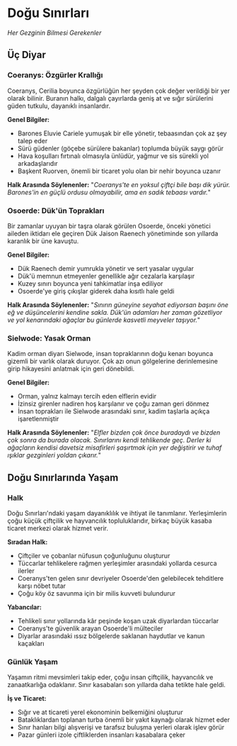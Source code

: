 # Doğu Sınırları
*Her Gezginin Bilmesi Gerekenler*

## Üç Diyar

### Coeranys: Özgürler Krallığı
Coeranys, Cerilia boyunca özgürlüğün her şeyden çok değer verildiği bir yer olarak bilinir. Buranın halkı, dalgalı çayırlarda geniş at ve sığır sürülerini güden tutkulu, dayanıklı insanlardır.

**Genel Bilgiler:**
- Barones Eluvie Cariele yumuşak bir elle yönetir, tebaasından çok az şey talep eder
- Sürü güdenler (göçebe sürülere bakanlar) toplumda büyük saygı görür
- Hava koşulları fırtınalı olmasıyla ünlüdür, yağmur ve sis sürekli yol arkadaşlarıdır
- Başkent Ruorven, önemli bir ticaret yolu olan bir nehir boyunca uzanır

**Halk Arasında Söylenenler:**
"*Coeranys'te en yoksul çiftçi bile başı dik yürür. Barones'in en güçlü ordusu olmayabilir, ama en sadık tebaası vardır.*"

### Osoerde: Dük'ün Toprakları
Bir zamanlar uyuyan bir taşra olarak görülen Osoerde, önceki yönetici aileden iktidarı ele geçiren Dük Jaison Raenech yönetiminde son yıllarda karanlık bir üne kavuştu.

**Genel Bilgiler:**
- Dük Raenech demir yumrukla yönetir ve sert yasalar uygular
- Dük'ü memnun etmeyenler genellikle ağır cezalarla karşılaşır
- Kuzey sınırı boyunca yeni tahkimatlar inşa ediliyor
- Osoerde'ye giriş çıkışlar giderek daha kısıtlı hale geldi

**Halk Arasında Söylenenler:**
"*Sınırın güneyine seyahat ediyorsan başını öne eğ ve düşüncelerini kendine sakla. Dük'ün adamları her zaman gözetliyor ve yol kenarındaki ağaçlar bu günlerde kasvetli meyveler taşıyor.*"

### Sielwode: Yasak Orman
Kadim orman diyarı Sielwode, insan topraklarının doğu kenarı boyunca gizemli bir varlık olarak duruyor. Çok azı onun gölgelerine derinlemesine girip hikayesini anlatmak için geri dönebildi.

**Genel Bilgiler:**
- Orman, yalnız kalmayı tercih eden elflerin evidir
- İzinsiz girenler nadiren hoş karşılanır ve çoğu zaman geri dönmez
- İnsan toprakları ile Sielwode arasındaki sınır, kadim taşlarla açıkça işaretlenmiştir

**Halk Arasında Söylenenler:**
"*Elfler bizden çok önce buradaydı ve bizden çok sonra da burada olacak. Sınırlarını kendi tehlikende geç. Derler ki ağaçların kendisi davetsiz misafirleri şaşırtmak için yer değiştirir ve tuhaf ışıklar gezginleri yoldan çıkarır.*"

## Doğu Sınırlarında Yaşam

### Halk
Doğu Sınırları'ndaki yaşam dayanıklılık ve ihtiyat ile tanımlanır. Yerleşimlerin çoğu küçük çiftçilik ve hayvancılık topluluklarıdır, birkaç büyük kasaba ticaret merkezi olarak hizmet verir.

**Sıradan Halk:**
- Çiftçiler ve çobanlar nüfusun çoğunluğunu oluşturur
- Tüccarlar tehlikelere rağmen yerleşimler arasındaki yollarda cesurca ilerler
- Coeranys'ten gelen sınır devriyeler Osoerde'den gelebilecek tehditlere karşı nöbet tutar
- Çoğu köy öz savunma için bir milis kuvveti bulundurur

**Yabancılar:**
- Tehlikeli sınır yollarında kâr peşinde koşan uzak diyarlardan tüccarlar
- Coeranys'te güvenlik arayan Osoerde'li mülteciler
- Diyarlar arasındaki ıssız bölgelerde saklanan haydutlar ve kanun kaçakları

### Günlük Yaşam
Yaşamın ritmi mevsimleri takip eder, çoğu insan çiftçilik, hayvancılık ve zanaatkarlığa odaklanır. Sınır kasabaları son yıllarda daha tetikte hale geldi.

**İş ve Ticaret:**
- Sığır ve at ticareti yerel ekonominin belkemiğini oluşturur
- Bataklıklardan toplanan turba önemli bir yakıt kaynağı olarak hizmet eder
- Sınır hanları bilgi alışverişi ve tarafsız buluşma yerleri olarak işlev görür
- Pazar günleri izole çiftliklerden insanları kasabalara çeker

